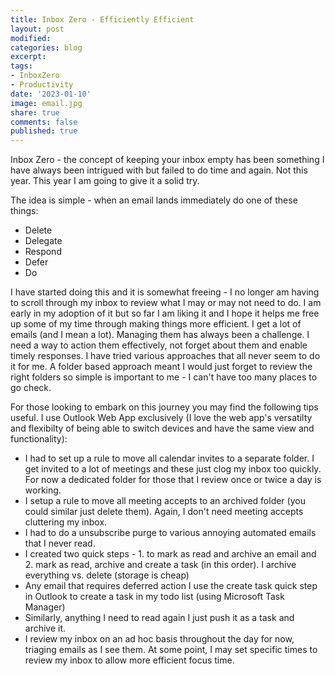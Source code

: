 ```yaml
---
title: Inbox Zero - Efficiently Efficient
layout: post
modified: 
categories: blog
excerpt: 
tags: 
- InboxZero
- Productivity
date: '2023-01-10'
image: email.jpg
share: true
comments: false
published: true
---
```

Inbox Zero - the concept of keeping your inbox empty has been something I have always been intrigued with but failed to do time and again. Not this year. This year I am going to give it a solid try. 

<!--more-->

The idea is simple - when an email lands immediately do one of these things:
* Delete
* Delegate
* Respond
* Defer
* Do

I have started doing this and it is somewhat freeing - I no longer am having to scroll through my inbox to review what I may or may not need to do. I am early in my adoption of it but so far I am liking it and I hope it helps me free up some of my time through making things more efficient. I get a lot of emails (and I mean a lot). Managing them has always been a challenge. I need a way to action them effectively, not forget about them and enable timely responses. I have tried various approaches that all never seem to do it for me. A folder based approach meant I would just forget to review the right folders so simple is important to me - I can't have too many places to go check. 

For those looking to embark on this journey you may find the following tips useful. I use Outlook Web App exclusively (I love the web app's versatilty and flexibilty of being able to switch devices and have the same view and functionality):
* I had to set up a rule to move all calendar invites to a separate folder. I get invited to a lot of meetings and these just clog my inbox too quickly. For now a dedicated folder for those that I review once or twice a day is working.
* I setup a rule to move all meeting accepts to an archived folder (you could similar just delete them). Again, I don't need meeting accepts cluttering my inbox.
* I had to do a unsubscribe purge to various annoying automated emails that I never read.
* I created two quick steps - 1. to mark as read and archive an email and 2. mark as read, archive and create a task (in this order). I archive everything vs. delete (storage is cheap)
* Any email that requires deferred action I use the create task quick step in Outlook to create a task in my todo list (using Microsoft Task Manager)
* Similarly, anything I need to read again I just push it as a task and archive it.
* I review my inbox on an ad hoc basis throughout the day for now, triaging emails as I see them. At some point, I may set specific times to review my inbox to allow more efficient focus time.

